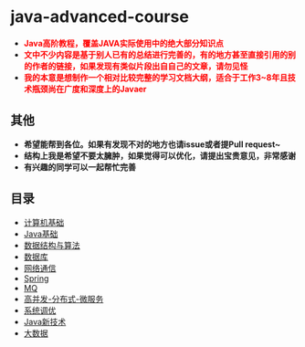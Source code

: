 # java-advanced-course

- **<font color=red>Java高阶教程，覆盖JAVA实际使用中的绝大部分知识点</font>**
- **<font color=red>文中不少内容是基于别人已有的总结进行完善的，有的地方甚至直接引用的别的作者的链接，如果发现有类似片段出自自己的文章，请勿见怪</font>**
- **<font color=red>我的本意是想制作一个相对比较完整的学习文档大纲，适合于工作3~8年且技术瓶颈尚在广度和深度上的Javaer</font>**

## 其他

- **希望能帮到各位。如果有发现不对的地方也请issue或者提Pull request~**
- **结构上我是希望不要太臃肿，如果觉得可以优化，请提出宝贵意见，非常感谢**
- **有兴趣的同学可以一起帮忙完善**

## 目录

- [计算机基础](计算机基础.md)
- [Java基础](Java基础.md)
- [数据结构与算法](数据结构与算法.md)
- [数据库](数据库.md)
- [网络通信](网络通信.md)
- [Spring](Spring.md)
- [MQ](MQ.md)
- [高并发-分布式-微服务](高并发-分布式-微服务.md)
- [系统调优](系统调优.md)
- [Java新技术](Java新技术.md)
- [大数据](大数据.md)